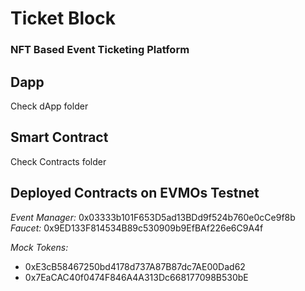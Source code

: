 # Ticket Block
### NFT Based Event Ticketing Platform


## Dapp
Check dApp folder


## Smart Contract
Check Contracts folder


## Deployed Contracts on EVMOs Testnet

*Event Manager:* 0x03333b101F653D5ad13BDd9f524b760e0cCe9f8b
*Faucet:* 0x9ED133F814534B89c530909b9EfBAf226e6C9A4f

*Mock Tokens:*
- 0xE3cB58467250bd4178d737A87B87dc7AE00Dad62
- 0x7EaCAC40f0474F846A4A313Dc668177098B530bE


